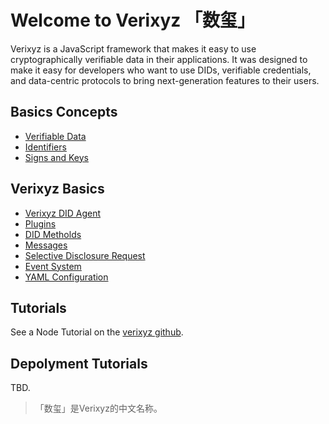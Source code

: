 # Welcome to Verixyz 「数玺」

Verixyz is a JavaScript framework that makes it easy to use cryptographically verifiable data in their applications. It was designed to make it easy for developers who want to use DIDs, verifiable credentials, and data-centric protocols to bring next-generation features to their users.

## Basics Concepts
- [Verifiable Data](./docs/verifiabledata.md)
- [Identifiers](./docs/identifiers.md)
- [Signs and Keys](./docs/sign-keys.md)

## Verixyz Basics
- [Verixyz DID Agent](./docs/didagent.md)
- [Plugins](./docs/plugins.md)
- [DID Metholds](./docs/didmetholds.md)
- [Messages](./docs/messages.md)
- [Selective Disclosure Request](./docs/sdr.md)
- [Event System](./docs/eventsystems.md)
- [YAML Configuration](./docs/yamlconfig.md)

## Tutorials
See a Node Tutorial on the [verixyz github](https://github.com/verixyz/tutorials).
## Depolyment Tutorials
TBD.

> 「数玺」是Verixyz的中文名称。






